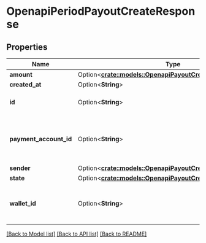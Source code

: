 # OpenapiPeriodPayoutCreateResponse

## Properties

Name | Type | Description | Notes
------------ | ------------- | ------------- | -------------
**amount** | Option<[**crate::models::OpenapiPayoutCreateResponseAmount**](openapi_PayoutCreateResponse_amount.md)> |  | [optional]
**created_at** | Option<**String**> |  | [optional]
**id** | Option<**String**> | The payout unique identifier | [optional]
**payment_account_id** | Option<**String**> | The recipient payment account receiving funds | [optional]
**sender** | Option<[**crate::models::OpenapiPayoutCreateResponseSender**](openapi_PayoutCreateResponse_sender.md)> |  | [optional]
**state** | Option<[**crate::models::OpenapiPayoutCreateResponseState**](openapi_PayoutCreateResponse_state.md)> |  | [optional]
**wallet_id** | Option<**String**> | The wallet ID from which the money will disburse | [optional]

[[Back to Model list]](../README.md#documentation-for-models) [[Back to API list]](../README.md#documentation-for-api-endpoints) [[Back to README]](../README.md)


